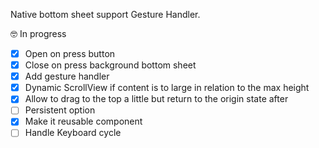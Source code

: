 Native bottom sheet support Gesture Handler.

🤓  In progress
- [x] Open on press button
- [x] Close on press background bottom sheet
- [x] Add gesture handler
- [x] Dynamic ScrollView if content is to large in relation to the max height 
- [x] Allow to drag to the top a little but return to the origin state after
- [ ] Persistent option
- [X] Make it reusable component
- [ ] Handle Keyboard cycle 
